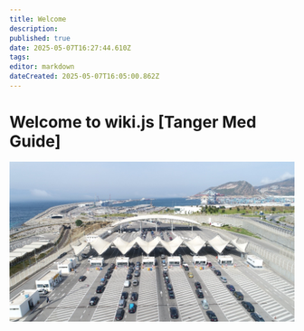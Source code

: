 ```yaml
---
title: Welcome
description: 
published: true
date: 2025-05-07T16:27:44.610Z
tags: 
editor: markdown
dateCreated: 2025-05-07T16:05:00.862Z
---
```


# Welcome to wiki.js [Tanger Med Guide]

![tmpcs.jpg](/tmpcs.jpg)

